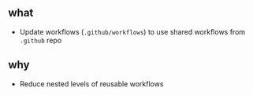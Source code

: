 ## what
- Update workflows (`.github/workflows`) to use shared workflows from `.github` repo

## why
- Reduce nested levels of reusable workflows
